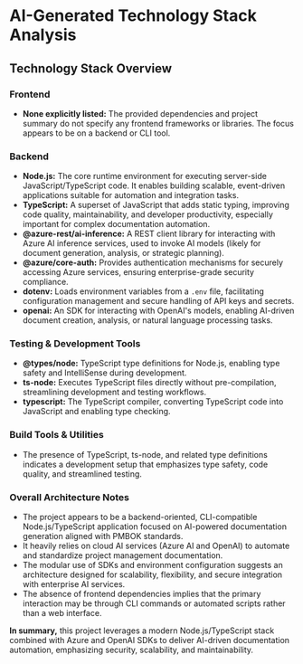 # AI-Generated Technology Stack Analysis

## Technology Stack Overview

### Frontend
- **None explicitly listed:** The provided dependencies and project summary do not specify any frontend frameworks or libraries. The focus appears to be on a backend or CLI tool.

### Backend
- **Node.js:** The core runtime environment for executing server-side JavaScript/TypeScript code. It enables building scalable, event-driven applications suitable for automation and integration tasks.
- **TypeScript:** A superset of JavaScript that adds static typing, improving code quality, maintainability, and developer productivity, especially important for complex documentation automation.
- **@azure-rest/ai-inference:** A REST client library for interacting with Azure AI inference services, used to invoke AI models (likely for document generation, analysis, or strategic planning).
- **@azure/core-auth:** Provides authentication mechanisms for securely accessing Azure services, ensuring enterprise-grade security compliance.
- **dotenv:** Loads environment variables from a `.env` file, facilitating configuration management and secure handling of API keys and secrets.
- **openai:** An SDK for interacting with OpenAI's models, enabling AI-driven document creation, analysis, or natural language processing tasks.

### Testing & Development Tools
- **@types/node:** TypeScript type definitions for Node.js, enabling type safety and IntelliSense during development.
- **ts-node:** Executes TypeScript files directly without pre-compilation, streamlining development and testing workflows.
- **typescript:** The TypeScript compiler, converting TypeScript code into JavaScript and enabling type checking.

### Build Tools & Utilities
- The presence of TypeScript, ts-node, and related type definitions indicates a development setup that emphasizes type safety, code quality, and streamlined testing.

### Overall Architecture Notes
- The project appears to be a backend-oriented, CLI-compatible Node.js/TypeScript application focused on AI-powered documentation generation aligned with PMBOK standards.
- It heavily relies on cloud AI services (Azure AI and OpenAI) to automate and standardize project management documentation.
- The modular use of SDKs and environment configuration suggests an architecture designed for scalability, flexibility, and secure integration with enterprise AI services.
- The absence of frontend dependencies implies that the primary interaction may be through CLI commands or automated scripts rather than a web interface.

**In summary,** this project leverages a modern Node.js/TypeScript stack combined with Azure and OpenAI SDKs to deliver AI-driven documentation automation, emphasizing security, scalability, and maintainability.